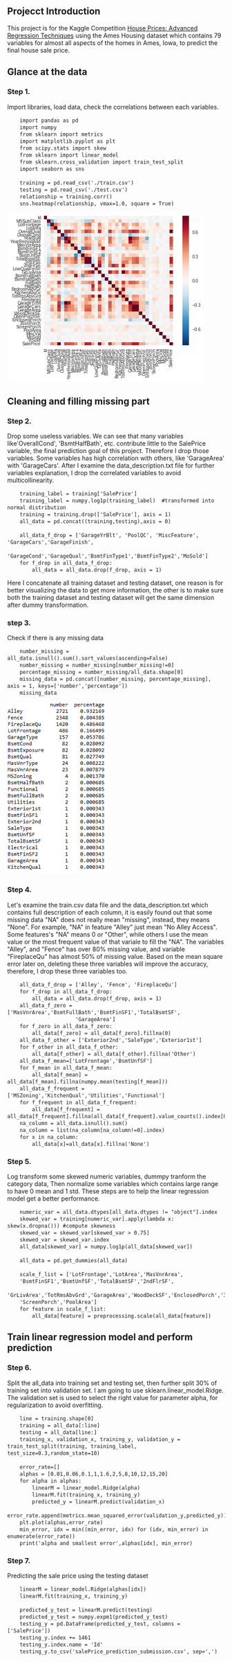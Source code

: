 ## Projecct Introduction
This project is for the Kaggle Competition [House Prices: Advanced Regression Techniques](https://www.kaggle.com/c/house-prices-advanced-regression-techniques)
using the Ames Housing dataset which contains 79 variables for almost all aspects of the homes in Ames, Iowa, to predict the final house sale price.



## Glance at the data

### Step 1.
Import libraries, load data, check  the correlations between each variables.


        import pandas as pd
        import numpy
        from sklearn import metrics
        import matplotlib.pyplot as plt
        from scipy.stats import skew
        from sklearn import linear_model
        from sklearn.cross_validation import train_test_split
        import seaborn as sns

        training = pd.read_csv('./train.csv')
        testing = pd.read_csv('./test.csv')
        relationship = training.corr()
        sns.heatmap(relationship, vmax=1.0, square = True)


![heatmap](heatmap_for_correlation.png)

## Cleaning and filling missing part

### Step 2. 
Drop some useless variables. We can see that many variables like'OverallCond', 'BsmtHalfBath', etc. contribute little to the SalePrice variable, the final prediction goal of this project. Therefore I drop those variables. Some variables has high correlation with others, like 'GarageArea' with 'GarageCars'. After I examine the data_description.txt file for further variables explanation, I drop the correlated variables to avoid multicollinearity.


        training_label = training['SalePrice']
        training_label = numpy.log1p(training_label)  #transformed into normal distribution
        training = training.drop(['SalePrice'], axis = 1) 
        all_data = pd.concat((training,testing),axis = 0)

        all_data_f_drop = ['GarageYrBlt', 'PoolQC', 'MiscFeature', 'GarageCars','GarageFinish',
                           'GarageCond','GarageQual','BsmtFinType1','BsmtFinType2','MoSold']
        for f_drop in all_data_f_drop:
            all_data = all_data.drop(f_drop, axis = 1)



Here I concatenate all training dataset and testing dataset, one reason is for better visualizing the data to get more information, the other is to make sure both the training dataset and testing dataset will get the same dimension after dummy transformation.

### step 3. 
Check if there is any missing data

        number_missing = all_data.isnull().sum().sort_values(ascending=False)
        number_missing = number_missing[number_missing!=0]
        percentage_missing = number_missing/all_data.shape[0]
        missing_data = pd.concat([number_missing, percentage_missing], axis = 1, keys=['number','percentage'])
        missing_data

![missing_data](missing_data.png)



### Step 4. 
Let's examine the train.csv data file and the data_description.txt which contains full description of each column, it is easily found out that some missing data "NA" does not really mean "missing", instead, they means "None". For example, "NA" in feature "Alley" just mean "No Alley Access". Some features's "NA" means 0 or "Other", while others I use the mean value or the most frequent value of that variale to fill the "NA". The variables "Alley", and "Fence" has over 80% missing value, and variable "FireplaceQu" has almost 50% of missing value. Based on the mean square error later on, deleting these three variables will improve the accuracy, therefore, I drop these three variables too.


        all_data_f_drop = ['Alley', 'Fence', 'FireplaceQu']
        for f_drop in all_data_f_drop:
            all_data = all_data.drop(f_drop, axis = 1)
        all_data_f_zero = ['MasVnrArea','BsmtFullBath','BsmtFinSF1','TotalBsmtSF',
                          'GarageArea']
        for f_zero in all_data_f_zero:                  
            all_data[f_zero] = all_data[f_zero].fillna(0)
        all_data_f_other = ['Exterior2nd','SaleType','Exterior1st']
        for f_other in all_data_f_other:
            all_data[f_other] = all_data[f_other].fillna('Other')
        all_data_f_mean=['LotFrontage','BsmtUnfSF']
        for f_mean in all_data_f_mean:
            all_data[f_mean] = all_data[f_mean].fillna(numpy.mean(testing[f_mean]))
        all_data_f_frequent = ['MSZoning','KitchenQual','Utilities','Functional']
        for f_frequent in all_data_f_frequent:
            all_data[f_frequent] = all_data[f_frequent].fillna(all_data[f_frequent].value_counts().index[0])
        na_column = all_data.isnull().sum()
        na_column = list(na_column[na_column!=0].index)
        for x in na_column:
            all_data[x]=all_data[x].fillna('None')    



### Step 5. 
Log transform some skewed numeric variables, dummpy tranform the category data, Then normalize some variables which contains large range to have 0 mean and 1 std. These steps are to help the linear regression model get a better performance.

        numeric_var = all_data.dtypes[all_data.dtypes != "object"].index
        skewed_var = training[numeric_var].apply(lambda x: skew(x.dropna())) #compute skewness
        skewed_var = skewed_var[skewed_var > 0.75]
        skewed_var = skewed_var.index
        all_data[skewed_var] = numpy.log1p(all_data[skewed_var])

        all_data = pd.get_dummies(all_data)

        scale_f_list = ['LotFrontage','LotArea','MasVnrArea',
        'BsmtFinSF1','BsmtUnfSF','TotalBsmtSF','2ndFlrSF',
        'GrLivArea','TotRmsAbvGrd','GarageArea','WoodDeckSF','EnclosedPorch','3SsnPorch',
        'ScreenPorch','PoolArea']
        for feature in scale_f_list:
            all_data[feature] = preprocessing.scale(all_data[feature])

## Train linear regression model and perform prediction

### Step 6. 
Split the all_data into training set and testing set, then further split 30% of training set into validation set. I am going to use sklearn.linear_model.Ridge. The validation set is used to select the right value for parameter alpha, for regularization to avoid overfitting.

        line = training.shape[0]
        training = all_data[:line]
        testing = all_data[line:]    
        training_x, validation_x, training_y, validation_y = train_test_split(training, training_label, test_size=0.3,random_state=10)

        error_rate=[]
        alphas = [0.01,0.06,0.1,1,1.6,2,5,8,10,12,15,20]
        for alpha in alphas:
            linearM = linear_model.Ridge(alpha)
            linearM.fit(training_x, training_y)
            predicted_y = linearM.predict(validation_x)
            error_rate.append(metrics.mean_squared_error(validation_y,predicted_y))
        plt.plot(alphas,error_rate)
        min_error, idx = min((min_error, idx) for (idx, min_error) in enumerate(error_rate))
        print('alpha and smallest error',alphas[idx], min_error)


### Step 7. 
Predicting the sale price using the testing dataset


        linearM = linear_model.Ridge(alphas[idx])
        linearM.fit(training_x, training_y)

        predicted_y_test = linearM.predict(testing)
        predicted_y_test = numpy.expm1(predicted_y_test)
        testing_y = pd.DataFrame(predicted_y_test, columns = ['SalePrice'])
        testing_y.index += 1461
        testing_y.index.name = 'Id'
        testing_y.to_csv('salePrice_prediction_submission.csv', sep=',')


